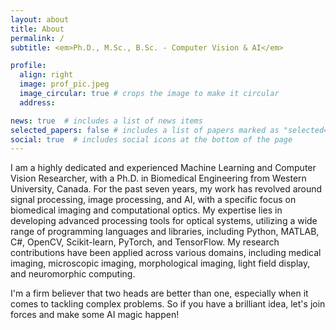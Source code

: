 ```yaml
---
layout: about
title: About
permalink: /
subtitle: <em>Ph.D., M.Sc., B.Sc. - Computer Vision & AI</em>

profile:
  align: right
  image: prof_pic.jpeg
  image_circular: true # crops the image to make it circular
  address:

news: true  # includes a list of news items
selected_papers: false # includes a list of papers marked as "selected={true}"
social: true  # includes social icons at the bottom of the page
---
```


I am a highly dedicated and experienced Machine Learning and Computer Vision Researcher, with a Ph.D. in Biomedical Engineering from Western University, Canada. For the past seven years, my work has revolved around signal processing, image processing, and AI, with a specific focus on biomedical imaging and computational optics. My expertise lies in developing advanced processing tools for optical systems, utilizing a wide range of programming languages and libraries, including Python, MATLAB, C#, OpenCV, Scikit-learn, PyTorch, and TensorFlow. My research contributions have been applied across various domains, including medical imaging, microscopic imaging, morphological imaging, light field display, and neuromorphic computing.


I'm a firm believer that two heads are better than one, especially when it comes to tackling complex problems. So if you have a brilliant idea, let's join forces and make some AI magic happen!
